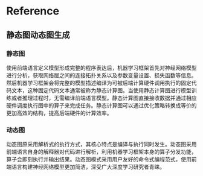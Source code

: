 # Reference

## 静态图动态图生成
### 静态图
使用前端语言定义模型形成完整的程序表达后，机器学习框架首先对神经网络模型进行分析，获取网络层之间的连接拓扑关系以及参数变量设置、损失函数等信息。然后机器学习框架会将完整的模型描述编译为可被后端计算硬件调用执行的固定代码文本，这种固定代码文本通常被称为静态计算图。当使用静态计算图进行模型训练或者推理过程时，无需编译前端语言模型。静态计算图直接接收数据并通过相应硬件调度执行图中的算子来完成任务。静态计算图可以通过优化策略转换成等价的更加高效的结构，提高后端硬件的计算效率。

### 动态图
动态图原采用解析式的执行方式，其核心特点是编译与执行同时发生。动态图采用前端语言自身的解释器对代码进行解析，利用机器学习框架本身的算子分发功能，算子会即刻执行并输出结果。动态图模式采用用户友好的命令式编程范式，使用前端语言构建神经网络模型更加简洁，深受广大深度学习研究者青睐。